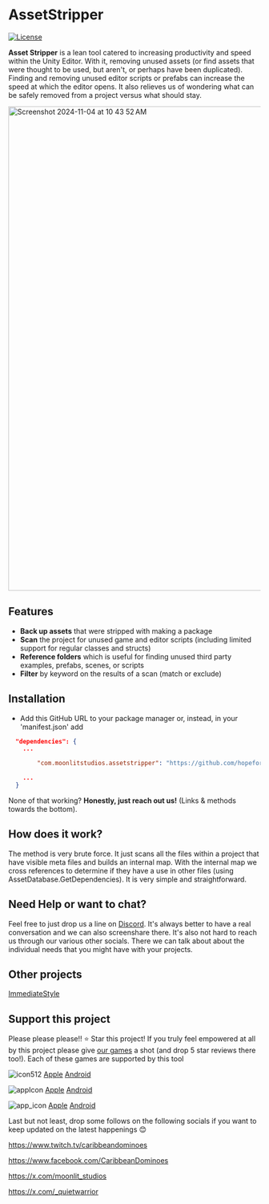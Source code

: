 # AssetStripper 
[![License](https://img.shields.io/badge/license-MIT-green)](https://github.com/hopeforsenegal/immediatestyle/blob/master/LICENSE.md)

**Asset Stripper** is a lean tool catered to increasing productivity and speed within the Unity Editor. With it, removing unused assets (or find assets that were thought to be used, but aren't, or perhaps have been duplicated). Finding and removing unused editor scripts or prefabs can increase the speed at which the editor opens. It also relieves us of wondering what can be safely removed from a project versus what should stay.

<img width="966" alt="Screenshot 2024-11-04 at 10 43 52 AM" src="https://github.com/user-attachments/assets/881b0646-ea44-4f3d-a340-fca2e9a94f65">


## Features

* **Back up assets** that were stripped with making a package
* **Scan** the project for unused game and editor scripts (including limited support for regular classes and structs)
* **Reference folders** which is useful for finding unused third party examples, prefabs, scenes, or scripts
* **Filter** by keyword on the results of a scan (match or exclude)

## Installation

- Add this GitHub URL to your package manager or, instead, in your 'manifest.json' add
```json
  "dependencies": {
	...

    	"com.moonlitstudios.assetstripper": "https://github.com/hopeforsenegal/com.moonlitstudios.assetstripper.git",

	...
  }
```

None of that working? **Honestly, just reach out us!** (Links & methods towards the bottom).


## How does it work?
The method is very brute force. It just scans all the files within a project that have visible meta files and builds an internal map. With the internal map we cross references to determine if they have a use in other files (using AssetDatabase.GetDependencies). 
It is very simple and straightforward.

## Need Help or want to chat?
Feel free to just drop us a line on [Discord](https://discord.gg/8y87EEaftE). It's always better to have a real conversation and we can also screenshare there. It's also not hard to reach us through our various other socials. There we can talk about about the individual needs that you might have with your projects.

## Other projects
[ImmediateStyle](https://github.com/hopeforsenegal/com.moonlitstudios.immediatestyle)

## Support this project 
Please please please!! ⭐ Star this project! If you truly feel empowered at all by this project please give [our games](https://linktr.ee/moonlit_games) a shot (and drop 5 star reviews there too!). Each of these games are supported by this tool 

![icon512](https://github.com/user-attachments/assets/85141dc9-110e-4a8d-b684-6c9a686c278b)
[Apple](https://apps.apple.com/us/app/caribbean-dominoes/id1588590418)
[Android](https://play.google.com/store/apps/details?id=com.MoonlitStudios.CaribbeanDominoes)

![appIcon](https://github.com/user-attachments/assets/4266f475-ac9b-4176-9f97-985b8e1025ce)
[Apple](https://apps.apple.com/us/app/solitaire-islands/id6478837950)
[Android](https://play.google.com/store/apps/details?id=com.MoonlitStudios.SolitaireIslands)

![app_icon](https://github.com/user-attachments/assets/13ba91c7-53b4-4469-bdd0-9f0598048a28)
[Apple](https://apps.apple.com/us/app/ludi-classic/id1536964897)
[Android](https://play.google.com/store/apps/details?id=com.MoonlitStudios.Ludi)


Last but not least, drop some follows on the following socials if you want to keep updated on the latest happenings 😊

https://www.twitch.tv/caribbeandominoes

https://www.facebook.com/CaribbeanDominoes

https://x.com/moonlit_studios

https://x.com/_quietwarrior
